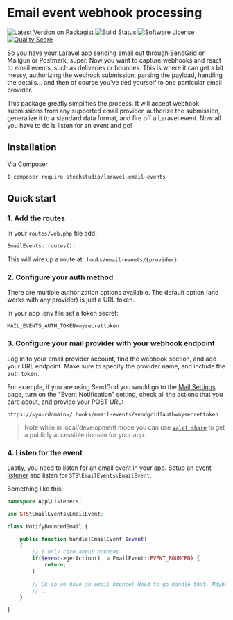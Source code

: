 # Email event webhook processing

[![Latest Version on Packagist](https://img.shields.io/packagist/v/stechstudio/laravel-email-events.svg?style=flat-square)](https://packagist.org/packages/stechstudio/laravel-email-events)
[![Build Status](https://img.shields.io/travis/stechstudio/laravel-email-events/master.svg?style=flat-square)](https://travis-ci.org/stechstudio/laravel-email-events)
[![Software License](https://img.shields.io/badge/license-MIT-brightgreen.svg?style=flat-square)](LICENSE.md)
[![Quality Score](https://img.shields.io/scrutinizer/g/stechstudio/laravel-email-events.svg?style=flat-square)](https://scrutinizer-ci.com/g/stechstudio/laravel-email-events)

So you have your Laravel app sending email out through SendGrid or Mailgun or Postmark, super. Now you want to capture webhooks and react to email events, such as deliveries or bounces. This is where it can get a bit messy, authorizing the webhook submission, parsing the payload, handling the details... and then of course you've tied yourself to one particular email provider.

This package greatly simplifies the process. It will accept webhook submissions from any supported email provider, authorize the submission, generalize it to a standard data format, and fire off a Laravel event. Now all you have to do is listen for an event and go!

## Installation

Via Composer

``` bash
$ composer require stechstudio/laravel-email-events
```

## Quick start

### 1. Add the routes

In your `routes/web.php` file add:

```php
EmailEvents::routes();
```

This will wire up a route at `.hooks/email-events/{provider}`. 

### 2. Configure your auth method

There are multiple authorization options available. The default option (and works with any provider) is just a URL token.

In your app .env file set a token secret:

```
MAIL_EVENTS_AUTH_TOKEN=mysecrettoken
```

### 3. Configure your mail provider with your webhook endpoint

Log in to your email provider account, find the webhook section, and add your URL endpoint. Make sure to specify the provider name, and include the auth token.

For example, if you are using SendGrid you would go to the [Mail Settings](https://app.sendgrid.com/settings/mail_settings) page, turn on the "Event Notification" setting, check all the actions that you care about, and provide your POST URL:

```
https://<yourdomain>/.hooks/email-events/sendgrid?auth=mysecrettoken
```

> Note while in local/development mode you can use [`valet share`](https://laravel.com/docs/master/valet#sharing-sites) to get a publicly accessible domain for your app.

### 4. Listen for the event

Lastly, you need to listen for an email event in your app. Setup an [event listener](https://laravel.com/docs/master/events#defining-listeners) and listen for `STS\EmailEvents\EmailEvent`.

Something like this:

```php
namespace App\Listeners;

use STS\EmailEvents\EmailEvent;

class NotifyBouncedEmail {

    public function handle(EmailEvent $event)
    {
        // I only care about bounces
        if($event->getAction() != EmailEvent::EVENT_BOUNCED) {
            return;
        } 
        
        // Ok so we have an email bounce! Need to go handle that. Maybe notify us on Slack?
        // ...
    }
    
}
```